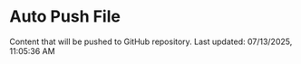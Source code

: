 # Auto Push File

Content that will be pushed to GitHub repository.
Last updated: 07/13/2025, 11:05:36 AM